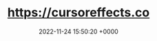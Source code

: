 ---
title: "https://cursoreffects.co"
link: "https://cursoreffects.co"
date: "2022-11-24 15:50:20 +0000"
---
